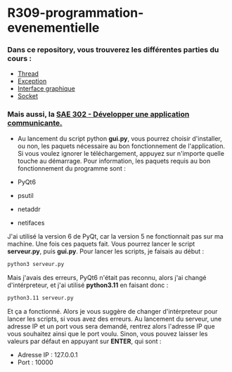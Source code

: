 # R309-programmation-evenementielle
 
### Dans ce repository, vous trouverez les différentes parties du cours : 
- [Thread](https://github.com/martinbaumg/R309-programmation-evenementielle/tree/main/Thread)
- [Exception]()
- [Interface graphique](https://github.com/martinbaumg/R309-programmation-evenementielle/tree/main/Interface-graphique)
- [Socket](https://github.com/martinbaumg/R309-programmation-evenementielle/tree/main/Socket)

### Mais aussi, la [SAE 302 - Développer une application communicante.](https://github.com/martinbaumg/R309-programmation-evenementielle/tree/main/SAE302-application-communicante)

- Au lancement du script python **gui.py**, vous pourrez choisir d'installer, ou non, les paquets nécessaire au bon fonctionnement de l'application.
Si vous voulez ignorer le téléchargement, appuyez sur n'importe quelle touche au démarrage. Pour information, les paquets requis au bon fonctionnement du programme sont : 

- PyQt6
- psutil
- netaddr
- netifaces

J'ai utilisé la version 6 de PyQt, car la version 5 ne fonctionnait pas sur ma machine. Une fois ces paquets fait. Vous pourrez lancer le script **serveur.py**, puis **gui.py**.
Pour lancer les scripts, je faisais au début :
```bash
python3 serveur.py
```
Mais j'avais des erreurs, PyQt6 n'était pas reconnu, alors j'ai changé d'intérpreteur, et j'ai utilisé **python3.11** en faisant donc : 
```bash
python3.11 serveur.py
```
Et ça a fonctionné. Alors je vous suggère de changer d'intérpreteur pour lancer les scripts, si vous avez des erreurs.
Au lancement du serveur, une adresse IP et un port vous sera demandé, rentrez alors l'adresse IP que vous souhaitez ainsi que le port voulu. Sinon, vous pouvez laisser les valeurs par défaut en appuyant sur **ENTER**, qui sont :
- Adresse IP : 127.0.0.1
- Port : 10000

